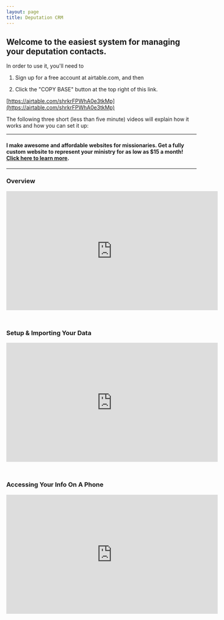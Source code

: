 ```yaml
---
layout: page
title: Deputation CRM
---
```



## Welcome to the easiest system for managing your deputation contacts.

In order to use it, you'll need to

1. Sign up for a free account at airtable.com, and then

2. Click the "COPY BASE" button at the top right of this link.

[https://airtable.com/shrkrFPWhA0e3tkMp](https://airtable.com/shrkrFPWhA0e3tkMp)

The following three short (less than five minute) videos will explain how it works and how you can set it up:

---

#### **I make awesome and affordable websites for missionaries.  Get a fully custom website to represent your ministry for as low as $15 a month!  <br>[Click here to learn more](http://ryanhaydenwebsites.com/missionaries.html).**

---

### Overview

<iframe width="560" height="315" style="display: block; margin-left: auto; margin-right: auto; margin-bottom: 50px" src="https://www.youtube.com/embed/s5KFnfuvxao" frameborder="0" allowfullscreen></iframe>

### Setup & Importing Your Data

<iframe width="560" height="315" style="display: block; margin-left: auto; margin-right: auto; margin-bottom: 50px" src="https://www.youtube.com/embed/3IN8xM_cK3E" frameborder="0" allowfullscreen></iframe>

### Accessing Your Info On A Phone

<iframe width="560" height="315" style="display: block; margin-left: auto; margin-right: auto; margin-bottom: 50px" src="https://www.youtube.com/embed/9bytLbwY1cY" frameborder="0" allowfullscreen></iframe>

